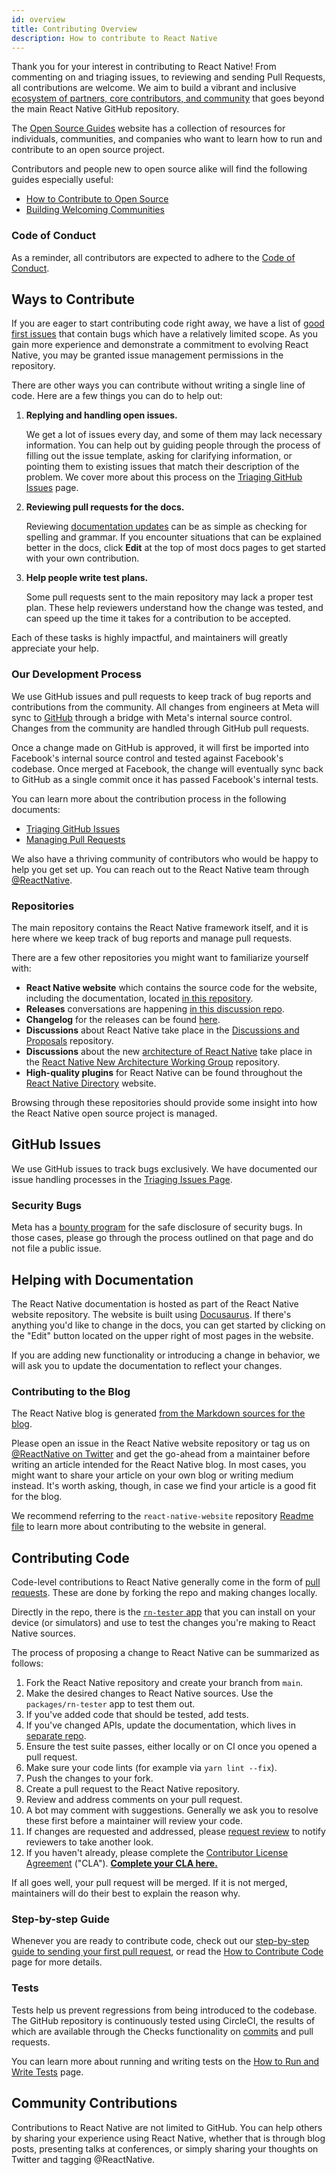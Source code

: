 ```yaml
---
id: overview
title: Contributing Overview
description: How to contribute to React Native
---
```


<!-- alex disable simple simply -->

Thank you for your interest in contributing to React Native! From commenting on and triaging issues, to reviewing and sending Pull Requests, all contributions are welcome.
We aim to build a vibrant and inclusive [ecosystem of partners, core contributors, and community](https://github.com/facebook/react-native/blob/main/ECOSYSTEM.md) that goes beyond the main React Native GitHub repository.

The [Open Source Guides](https://opensource.guide/) website has a collection of resources for individuals, communities, and companies who want to learn how to run and contribute to an open source project.

Contributors and people new to open source alike will find the following guides especially useful:

- [How to Contribute to Open Source](https://opensource.guide/how-to-contribute/)
- [Building Welcoming Communities](https://opensource.guide/building-community/)

### Code of Conduct

As a reminder, all contributors are expected to adhere to the [Code of Conduct](https://github.com/facebook/react-native/blob/HEAD/CODE_OF_CONDUCT.md).

## Ways to Contribute

If you are eager to start contributing code right away, we have a list of [good first issues](https://github.com/facebook/react-native/labels/good%20first%20issue) that contain bugs which have a relatively limited scope.
As you gain more experience and demonstrate a commitment to evolving React Native, you may be granted issue management permissions in the repository.

There are other ways you can contribute without writing a single line of code. Here are a few things you can do to help out:

1. **Replying and handling open issues.**

   We get a lot of issues every day, and some of them may lack necessary information. You can help out by guiding people through the process of filling out the issue template, asking for clarifying information, or pointing them to existing issues that match their description of the problem.
   We cover more about this process on the [Triaging GitHub Issues](/contributing/triaging-github-issues) page.

2. **Reviewing pull requests for the docs.**

   Reviewing [documentation updates](https://github.com/facebook/react-native-website/pulls) can be as simple as checking for spelling and grammar.
   If you encounter situations that can be explained better in the docs, click **Edit** at the top of most docs pages to get started with your own contribution.

3. **Help people write test plans.**

   Some pull requests sent to the main repository may lack a proper test plan. These help reviewers understand how the change was tested, and can speed up the time it takes for a contribution to be accepted.

Each of these tasks is highly impactful, and maintainers will greatly appreciate your help.

### Our Development Process

We use GitHub issues and pull requests to keep track of bug reports and contributions from the community. All changes from engineers at Meta will sync to [GitHub](https://github.com/facebook/react-native) through a bridge with Meta's internal source control. Changes from the community are handled through GitHub pull requests.

Once a change made on GitHub is approved, it will first be imported into Facebook's internal source control and tested against Facebook's codebase. Once merged at Facebook, the change will eventually sync back to GitHub as a single commit once it has passed Facebook's internal tests.

You can learn more about the contribution process in the following documents:

- [Triaging GitHub Issues](/contributing/triaging-github-issues)
- [Managing Pull Requests](/contributing/managing-pull-requests)

We also have a thriving community of contributors who would be happy to help you get set up. You can reach out to the React Native team through [@ReactNative](http://twitter.com/reactnative).

### Repositories

The main repository contains the React Native framework itself, and it is here where we keep track of bug reports and manage pull requests.

There are a few other repositories you might want to familiarize yourself with:

- **React Native website** which contains the source code for the website, including the documentation, located [in this repository](https://github.com/facebook/react-native-website).
- **Releases** conversations are happening [in this discussion repo](https://github.com/reactwg/react-native-releases/discussions).
- **Changelog** for the releases can be found [here](https://github.com/facebook/react-native/blob/main/CHANGELOG.md).
- **Discussions** about React Native take place in the [Discussions and Proposals](https://github.com/react-native-community/discussions-and-proposals) repository.
- **Discussions** about the new [architecture of React Native](https://www.bacancytechnology.com/blog/new-react-native-architecture) take place in the [React Native New Architecture Working Group](https://github.com/reactwg/react-native-new-architecture) repository.
- **High-quality plugins** for React Native can be found throughout the [React Native Directory](https://reactnative.directory) website.

Browsing through these repositories should provide some insight into how the React Native open source project is managed.

## GitHub Issues

We use GitHub issues to track bugs exclusively. We have documented our issue handling processes in the [Triaging Issues Page](/contributing/triaging-github-issues).

### Security Bugs

Meta has a [bounty program](https://www.facebook.com/whitehat/) for the safe disclosure of security bugs. In those cases, please go through the process outlined on that page and do not file a public issue.

## Helping with Documentation

The React Native documentation is hosted as part of the React Native website repository. The website is built using [Docusaurus](https://docusaurus.io/). If there's anything you'd like to change in the docs, you can get started by clicking on the "Edit" button located on the upper right of most pages in the website.

If you are adding new functionality or introducing a change in behavior, we will ask you to update the documentation to reflect your changes.

### Contributing to the Blog

The React Native blog is generated [from the Markdown sources for the blog](https://github.com/facebook/react-native-website/tree/HEAD/website/blog).

Please open an issue in the React Native website repository or tag us on [@ReactNative on Twitter](http://twitter.com/reactnative) and get the go-ahead from a maintainer before writing an article intended for the React Native blog.
In most cases, you might want to share your article on your own blog or writing medium instead. It's worth asking, though, in case we find your article is a good fit for the blog.

We recommend referring to the `react-native-website` repository [Readme file](https://github.com/facebook/react-native-website#-contributing) to learn more about contributing to the website in general.

## Contributing Code

Code-level contributions to React Native generally come in the form of [pull requests](https://help.github.com/en/articles/about-pull-requests). These are done by forking the repo and making changes locally.

Directly in the repo, there is the [`rn-tester` app](https://github.com/facebook/react-native/tree/main/packages/rn-tester) that you can install on your device (or simulators) and use to test the changes you're making to React Native sources.

The process of proposing a change to React Native can be summarized as follows:

1. Fork the React Native repository and create your branch from `main`.
2. Make the desired changes to React Native sources. Use the `packages/rn-tester` app to test them out.
3. If you've added code that should be tested, add tests.
4. If you've changed APIs, update the documentation, which lives in [separate repo](https://github.com/facebook/react-native-website/).
5. Ensure the test suite passes, either locally or on CI once you opened a pull request.
6. Make sure your code lints (for example via `yarn lint --fix`).
7. Push the changes to your fork.
8. Create a pull request to the React Native repository.
9. Review and address comments on your pull request.
10. A bot may comment with suggestions. Generally we ask you to resolve these first before a maintainer will review your code.
11. If changes are requested and addressed, please [request review](https://docs.github.com/en/github/collaborating-with-pull-requests/proposing-changes-to-your-work-with-pull-requests/requesting-a-pull-request-review) to notify reviewers to take another look.
12. If you haven't already, please complete the [Contributor License Agreement](/contributing/contribution-license-agreement) ("CLA"). **[Complete your CLA here.](https://code.facebook.com/cla)**

If all goes well, your pull request will be merged. If it is not merged, maintainers will do their best to explain the reason why.

### Step-by-step Guide

Whenever you are ready to contribute code, check out our [step-by-step guide to sending your first pull request](/contributing/how-to-open-a-pull-request), or read the [How to Contribute Code](/contributing/how-to-contribute-code) page for more details.

### Tests

Tests help us prevent regressions from being introduced to the codebase. The GitHub repository is continuously tested using CircleCI, the results of which are available through the Checks functionality on [commits](https://github.com/facebook/react-native/commits/HEAD) and pull requests.

You can learn more about running and writing tests on the [How to Run and Write Tests](/contributing/how-to-run-and-write-tests) page.

## Community Contributions

Contributions to React Native are not limited to GitHub. You can help others by sharing your experience using React Native, whether that is through blog posts, presenting talks at conferences, or simply sharing your thoughts on Twitter and tagging @ReactNative.
